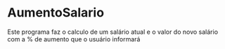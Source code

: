 # AumentoSalario
Este programa faz o calculo de um salário atual e o valor do novo salário com a % de aumento que o usuário informará

